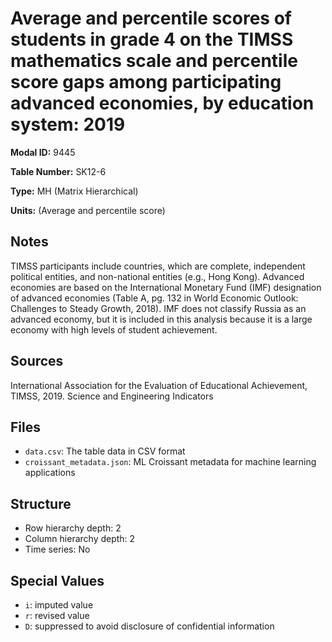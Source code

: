 # Average and percentile scores of students in grade 4 on the TIMSS mathematics scale and percentile score gaps among participating advanced economies, by education system: 2019

**Modal ID:** 9445

**Table Number:** SK12-6

**Type:** MH (Matrix Hierarchical)

**Units:** (Average and percentile score)

## Notes

TIMSS participants include countries, which are complete, independent political entities, and non-national entities (e.g., Hong Kong). Advanced economies are based on the International Monetary Fund (IMF) designation of advanced economies (Table A, pg. 132 in World Economic Outlook: Challenges to Steady Growth, 2018). IMF does not classify Russia as an advanced economy, but it is included in this analysis because it is a large economy with high levels of student achievement.

## Sources

International Association for the Evaluation of Educational Achievement, TIMSS, 2019. Science and Engineering Indicators

## Files

- `data.csv`: The table data in CSV format
- `croissant_metadata.json`: ML Croissant metadata for machine learning applications

## Structure

- Row hierarchy depth: 2
- Column hierarchy depth: 2
- Time series: No

## Special Values

- `i`: imputed value
- `r`: revised value
- `D`: suppressed to avoid disclosure of confidential information
